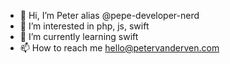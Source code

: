 - 👋 Hi, I’m Peter alias @pepe-developer-nerd
- 👀 I’m interested in php, js, swift
- 🌱 I’m currently learning swift
- 📫 How to reach me hello@petervanderven.com

<!---
pepe-developer-nerd/pepe-developer-nerd is a ✨ special ✨ repository because its `README.md` (this file) appears on your GitHub profile.
You can click the Preview link to take a look at your changes.
--->
